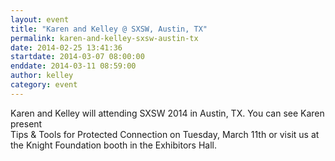 ```yaml
---
layout: event
title: "Karen and Kelley @ SXSW, Austin, TX"
permalink: karen-and-kelley-sxsw-austin-tx
date: 2014-02-25 13:41:36
startdate: 2014-03-07 08:00:00
enddate: 2014-03-11 08:59:00
author: kelley
category: event
---
```


Karen and Kelley will attending SXSW 2014 in Austin, TX. You can see Karen present  
 Tips & Tools for Protected Connection on Tuesday, March 11th or visit us at the Knight Foundation booth in the Exhibitors Hall.
